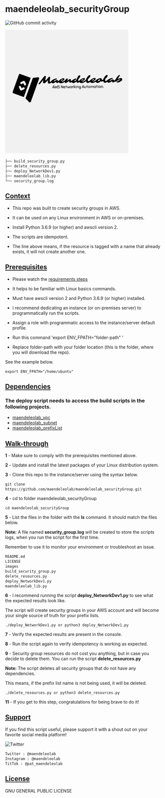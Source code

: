 # maendeleolab_securityGroup
![GitHub commit activity](https://img.shields.io/github/last-commit/maendeleolab/maendeleolab_securityGroup)

<img src="/images/banner.png" width=400>

```
├── build_security_group.py
├── delete_resources.py
├── deploy_NetworkDev1.py
├── maendeleolab_lib.py
└── security_group.log
```

## [Context](#Context)

- This repo was built to create security groups in AWS. 

- It can be used on any Linux environment in AWS or on-premises. 

- Install Python 3.6.9 (or higher) and awscli version 2.

- The scripts are idempotent.

- The line above means, if the resource is tagged with a name that already exists, it will not create another one.

## [Prerequisites](#Prerequisites)

- Please watch the [requirements steps](https://www.youtube.com/watch?v=gMM-d1uZ0Ks&t=12s)

- It helps to be familiar with Linux basics commands.

- Must have awscli version 2 and Python 3.6.9 (or higher) installed.

- I recommend dedicating an instance (or on-premises server) to programmatically run the scripts.  

- Assign a role with programmatic access to the instance/server default profile.

- Run this command 'export ENV_FPATH="folder-path" ' 

- Replace folder-path with your folder location (this is the folder, where you will download the repo). 

See the example below.

```
export ENV_FPATH="/home/ubuntu"
```

## [Dependencies](#Dependencies)
### The deploy script needs to access the build scripts in the following projects.
- [maendeleolab_vpc](https://github.com/maendeleolab/maendeleolab_vpc) 
- [maendeleolab_subnet](https://github.com/maendeleolab/maendeleolab_subnet) 
- [maendeleolab_prefixList](https://github.com/maendeleolab/maendeleolab_prefixList) 

## [Walk-through](#Walk-through)

**1**  - Make sure to comply with the prerequisites mentioned above.

**2**  - Update and install the latest packages of your Linux distribution system.

**3**  - Clone this repo to the instance/server using the syntax below.

```
git clone https://github.com/maendeleolab/maendeleolab_securityGroup.git
```

**4**  - cd to folder maendeleolab_securityGroup

```
cd maendeleolab_securityGroup
```

**5**  - List the files in the folder with the **ls** command. It should match the files below.

**Note:** A file named **security_group.log** will be created to store the scripts logs, when you run the script for the first time.

Remember to use it to monitor your environment or troubleshoot an issue.

```
README.md
LICENSE
images
build_security_group.py
delete_resources.py
deploy_NetworkDev1.py
maendeleolab_lib.py
```

**6**  - I recommend running the script **deploy_NetworkDev1.py** to see what the expected results look like.

The script will create security groups in your AWS account and will become your single source of truth for your prefix lists. 

```
./deploy_NetworkDev1.py or python3 deploy_NetworkDev1.py
```

**7**  - Verify the expected results are present in the console. 

**8**  - Run the script again to verify idempotency is working as expected. 

**9**  - Security group resources do not cost you anything, but in case you decide to delete them. You can run the script **delete_resources.py**
	
**Note:** The script deletes all security groups that do not have any dependencies. 
	
This means, if the prefix list name is not being used, it will be deleted. 

```
./delete_resources.py or python3 delete_resources.py
```

**11** - If you get to this step, congratulations for being brave to do it! 

## [Support](#Support)
If you find this script useful, please support it with a shout out on your favorite social media platform!

![Twitter](https://img.shields.io/twitter/follow/maendeleolab?style=social)
```
Twitter : @maendeleolab
Instagram : @maendeleolab
TitTok : @pat_maendeleolab
```
## [License](#License)
GNU GENERAL PUBLIC LICENSE

	
